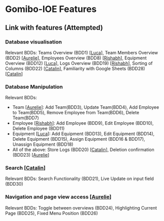 # Gomibo-IOE Features

## Link with features (Attempted)

### Database visualisation
Relevant BDDs: Teams Overview (BDD1) [[Luca](https://github.com/luca31)], Team Members Overview (BDD2) [[Aurelie](https://github.com/alphaaureus)], Employees Overview (BDD8) [[Rishabh](https://github.com/RishJohn14)], Equipment Overview (BDD12) [[Luca](https://github.com/luca31)], Logs Overview (BDD19) [[Rishabh](https://github.com/RishJohn14)], Sorting of Columns (BDD22) [[Catalin](https://github.com/EneRgYCZ)], Familiarity with Google Sheets (BDD28) [[Catalin](https://github.com/EneRgYCZ)]

### Database Manipulation
Relevant BDDs:
- Team [[Aurelie](https://github.com/alphaaureus)]: Add Team(BDD3), Update Team(BDD4), Add Employee to Team(BDD5), Remove Employee from Team(BDD6), Delete Team(BDD7) 
- Employee [[Rishabh](https://github.com/RishJohn14)]: Add Employee (BDD9), Edit Employee (BDD10), Delete Employee (BDD11) 
- Equipment [[Luca](https://github.com/luca31)]: Add Equipment (BDD13), Edit Equipment (BDD14), Delete Equipment (BDD15), Assign Equipment (BDD16 & BDD17), Unassign Equipment (BDD18) 
- All of the above: Store Logs (BDD20) [[Catalin](https://github.com/EneRgYCZ)], Deletion confirmation (BDD23) [[Aurelie](https://github.com/alphaaureus)]

### Search [[Catalin](https://github.com/EneRgYCZ)]
Relevant BDDs: Search Functionality (BDD21), Live Update on input field (BDD30) 

### Navigation and page view access [[Aurelie](https://github.com/alphaaureus)]
Relevant BDDs: Toggle between overviews (BDD24), Highlighting Current Page (BDD25), Fixed Menu Position (BDD26) 
